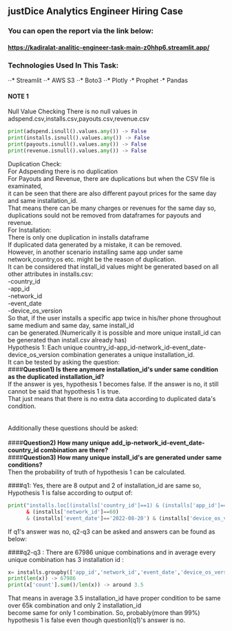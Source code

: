 ## justDice Analytics Engineer Hiring Case

### You can open the report via the link below:

#### https://kadiralat-analitic-engineer-task-main-z0hhp6.streamlit.app/

### Technologies Used In This Task:

⋅⋅* Streamlit
⋅⋅* AWS S3
⋅⋅* Boto3
⋅⋅* Plotly
⋅* Prophet
⋅* Pandas

#### NOTE 1

Null Value Checking
There is no null values in adspend.csv,installs.csv,payouts.csv,revenue.csv
```python
print(adspend.isnull().values.any()) -> False
print(installs.isnull().values.any()) -> False
print(payouts.isnull().values.any()) -> False
print(revenue.isnull().values.any()) -> False
```

Duplication Check:<br>
For Adspending there is no duplication<br>
For Payouts and Revenue, there are duplications but when the CSV file is examinated,<br>
it can be seen that there are also different payout prices for the same day and same installation_id.<br>
That means there can be many charges or revenues for the same day so,<br>
duplications sould not be removed from dataframes for payouts and revenue.<br>
For Installation:<br>
There is only one duplication in installs dataframe<br>
If duplicated data generated by a mistake, it can be removed.<br>
However, in another scenario installing same app under same network,country,os etc. might be the reason of duplication.<br>
It can be considered that install_id values might be generated based on all other attributes in installs.csv:<br>
-country_id<br>
-app_id<br>
-network_id<br>
-event_date<br>
-device_os_version<br>
So that, if the user installs a specific app twice in his/her phone throughout same medium and same day, same install_id<br>
can be generated.(Numerically it is possible and more unique install_id can be generated than install.csv already has)<br>
Hypothesis 1: Each unique country_id-app_id-network_id-event_date-device_os_version combination generates a unique installation_id.<br>
It can be tested by asking the question:<br>
####**Question1) Is there anymore installation_id's under same condition as the duplicated installation_id?** <br>
If the answer is yes, hypothesis 1 becomes false. If the answer is no, it still cannot be said that hypothesis 1 is true.<br>
That just means that there is no extra data according to duplicated data's condition.<br><br><br>
Additionally these questions should be asked:<br><br>
####**Question2) How many unique add_ip-network_id-event_date-country_id combination are there?**<br>
####**Question3) How many unique install_id's are generated under same conditions?**<br>
Then the probability of truth of hypothesis 1 can be calculated.<br>

####q1: Yes, there are 8 output and 2 of installation_id are same so, Hypothesis 1 is false according to output of:<br>
```python
print("installs.loc[(installs['country_id']==1) & (installs['app_id']==71)
      & (installs['network_id']==60)
      & (installs['event_date']=='2022-08-20') & (installs['device_os_version']=='12') ])
```      
If q1's answer was no, q2-q3 can be asked and answers can be found as below: <br>

####q2-q3 : There are 67986 unique combinations and in average every unique combination has 3 installation id :<br>
```python
x= installs.groupby(['app_id','network_id','event_date','device_os_version','country_id'])['install_id'].count().reset_index(name='count').sort_values(['count'],ascending=False)
print(len(x)) -> 67986
print(x['count'].sum()/len(x)) -> around 3.5
```   
That means in average 3.5 installation_id have proper condition to be same over 65k combination and only 2 installation_id<br>
become same for only 1 combination. So, probably(more than 99%) hypothesis 1 is false even though question1(q1)'s answer is no.<br>
